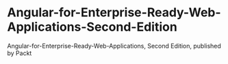 # Angular-for-Enterprise-Ready-Web-Applications-Second-Edition
Angular-for-Enterprise-Ready-Web-Applications, Second Edition, published by Packt
